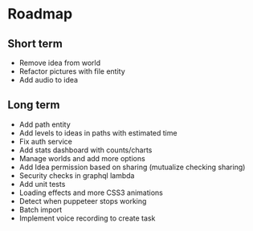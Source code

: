 Roadmap
=======

Short term
----------

- Remove idea from world
- Refactor pictures with file entity
- Add audio to idea

Long term
---------

- Add path entity
- Add levels to ideas in paths with estimated time
- Fix auth service
- Add stats dashboard with counts/charts
- Manage worlds and add more options
- Add Idea permission based on sharing (mutualize checking sharing)
- Security checks in graphql lambda
- Add unit tests
- Loading effects and more CSS3 animations
- Detect when puppeteer stops working
- Batch import
- Implement voice recording to create task
